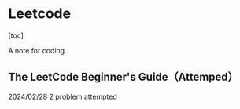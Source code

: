 # Leetcode

[toc]

A note for coding.



## The LeetCode Beginner's Guide（Attemped）

2024/02/28       2 problem attempted 

